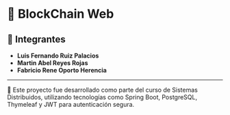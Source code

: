 # 🚀 BlockChain Web

## 👥 Integrantes

- **Luis Fernando Ruiz Palacios**
- **Martin Abel Reyes Rojas**
- **Fabricio Rene Oporto Herencia**

---

📌 Este proyecto fue desarrollado como parte del curso de Sistemas Distribuidos, utilizando tecnologías como Spring Boot, PostgreSQL, Thymeleaf y JWT para autenticación segura.


